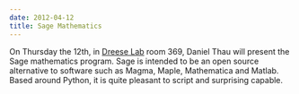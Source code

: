 ```yaml
---
date: 2012-04-12
title: Sage Mathematics
---
```

On Thursday the 12th, in [Dreese Lab](http://www.osu.edu/map/building.php?building=279) room 369, Daniel Thau will present the Sage mathematics program. Sage is intended to be an open source alternative to software such as Magma, Maple, Mathematica and Matlab. Based around Python, it is quite pleasant to script and surprising capable.
